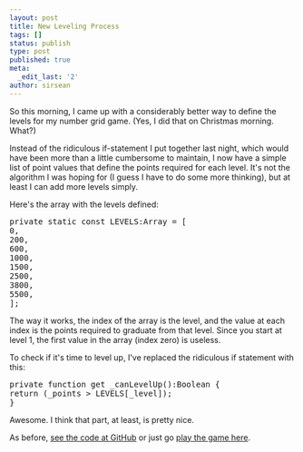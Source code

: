 ```yaml
---
layout: post
title: New Leveling Process
tags: []
status: publish
type: post
published: true
meta:
  _edit_last: '2'
author: sirsean
---
```

So this morning, I came up with a considerably better way to define the levels for my number grid game. (Yes, I did that on Christmas morning. What?)

Instead of the ridiculous if-statement I put together last night, which would have been more than a little cumbersome to maintain, I now have a simple list of point values that define the points required for each level. It's not the algorithm I was hoping for (I guess I have to do some more thinking), but at least I can add more levels simply.

Here's the array with the levels defined:
<pre>private static const LEVELS:Array = [
0,
200,
600,
1000,
1500,
2500,
3800,
5500,
];</pre>
The way it works, the index of the array is the level, and the value at each index is the points required to graduate from that level. Since you start at level 1, the first value in the array (index zero) is useless.

To check if it's time to level up, I've replaced the ridiculous if statement with this:
<pre>private function get _canLevelUp():Boolean {
return (_points &gt; LEVELS[_level]);
}</pre>
Awesome. I think that part, at least, is pretty nice.

As before, <a href="http://github.com/sirsean/numbergrid/tree/master">see the code at GitHub</a> or just go <a href="http://flexdemo.vikinghammer.com/NumberGrid2/NumberGrid.html">play the game here</a>.
